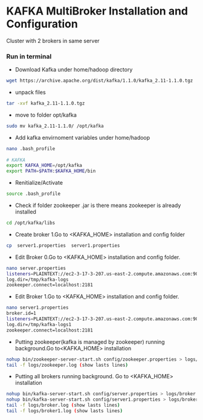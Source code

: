 
# KAFKA MultiBroker Installation and Configuration
Cluster with 2 brokers in same server

### Run in terminal 

* Download Kafka under home/hadoop directory
```bash
wget https://archive.apache.org/dist/kafka/1.1.0/kafka_2.11-1.1.0.tgz
```

* unpack files
```bash
tar -xvf kafka_2.11-1.1.0.tgz
```

* move to folder opt/kafka 
```bash
sudo mv kafka_2.11-1.1.0/ /opt/kafka 
```

* Add kafka envirnoment variables under home/hadoop
```bash  
nano .bash_profile
 
# KAFKA
export KAFKA_HOME=/opt/kafka
export PATH=$PATH:$KAFKA_HOME/bin
```     

* Renitialize/Activate
```bash   
source .bash_profile
``` 

* Check if folder zookeeper .jar is there means zookeeper is already installed
```bash   
cd /opt/kafka/libs
``` 

* Create broker 1.Go to <KAFKA_HOME> installation and config folder
```bash   
cp  server1.properties  server1.properties
``` 

* Edit Broker 0.Go to <KAFKA_HOME> installation and config folder.
```bash   
nano server.properties
listeners=PLAINTEXT://ec2-3-17-3-207.us-east-2.compute.amazonaws.com:9092
log.dir=/tmp/kafka-logs
zookeeper.connect=localhost:2181
``` 

* Edit Broker 1.Go to <KAFKA_HOME> installation and config folder.
```bash   
nano server1.properties
broker.id=1
listeners=PLAINTEXT://ec2-3-17-3-207.us-east-2.compute.amazonaws.com:9093
log.dir=/tmp/kafka-logs1
zookeeper.connect=localhost:2181
``` 

* Putting  zookeeper(kafka is managed by zookeeper) running background.Go to<KAFKA_HOME> installation 
```bash 
nohup bin/zookeeper-server-start.sh config/zookeeper.properties > logs/zookeeper.log &
tail -f logs/zookeeper.log (show lasts lines)
``` 

* Putting all brokers running background. Go to <KAFKA_HOME> installation
```bash 
nohup bin/kafka-server-start.sh config/server.properties > logs/broker.log &
nohup bin/kafka-server-start.sh config/server1.properties > logs/broker1.log &
tail -f logs/broker.log (show lasts lines)
tail -f logs/broker1.log (show lasts lines)
``` 
